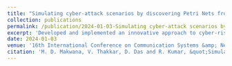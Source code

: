 ```yaml
---
title: "Simulating cyber-attack scenarios by discovering Petri Nets from large scale event logs"
collection: publications
permalink: /publication/2024-01-03-Simulating cyber-attack scenarios by discovering Petri Nets from large scale event logs
excerpt: 'Developed and implemented an innovative approach to cyber-risk evaluation, leveraging log files and Petri-Nets, bridging formal models with cybersecurity'
date: 2024-01-03
venue: '16th International Conference on Communication Systems &amp; NetworkS (COMSNETS)'
citation: 'M. D. Makwana, V. Thakkar, D. Das and R. Kumar, &quot;Simulating Cyber-Attack Scenarios by Discovering Petri-Nets from Large-Scale Event Logs,&quot; 2024 16th International Conference on COMmunication Systems &amp; NETworkS (COMSNETS), Bengaluru, India, 2024, pp. 49-54, doi: 10.1109/COMSNETS59351.2024.10427052.'
---
```

